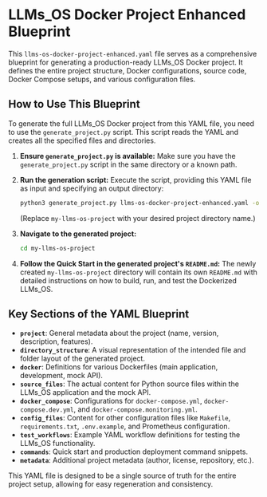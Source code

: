 # LLMs_OS Docker Project Enhanced Blueprint

This `llms-os-docker-project-enhanced.yaml` file serves as a comprehensive blueprint for generating a production-ready LLMs_OS Docker project. It defines the entire project structure, Docker configurations, source code, Docker Compose setups, and various configuration files.

## How to Use This Blueprint

To generate the full LLMs_OS Docker project from this YAML file, you need to use the `generate_project.py` script. This script reads the YAML and creates all the specified files and directories.

1.  **Ensure `generate_project.py` is available:**
    Make sure you have the `generate_project.py` script in the same directory or a known path.

2.  **Run the generation script:**
    Execute the script, providing this YAML file as input and specifying an output directory:
    ```bash
    python3 generate_project.py llms-os-docker-project-enhanced.yaml -o my-llms-os-project
    ```
    (Replace `my-llms-os-project` with your desired project directory name.)

3.  **Navigate to the generated project:**
    ```bash
    cd my-llms-os-project
    ```

4.  **Follow the Quick Start in the generated project's `README.md`:**
    The newly created `my-llms-os-project` directory will contain its own `README.md` with detailed instructions on how to build, run, and test the Dockerized LLMs_OS.

## Key Sections of the YAML Blueprint

-   **`project`**: General metadata about the project (name, version, description, features).
-   **`directory_structure`**: A visual representation of the intended file and folder layout of the generated project.
-   **`docker`**: Definitions for various Dockerfiles (main application, development, mock API).
-   **`source_files`**: The actual content for Python source files within the LLMs_OS application and the mock API.
-   **`docker_compose`**: Configurations for `docker-compose.yml`, `docker-compose.dev.yml`, and `docker-compose.monitoring.yml`.
-   **`config_files`**: Content for other configuration files like `Makefile`, `requirements.txt`, `.env.example`, and Prometheus configuration.
-   **`test_workflows`**: Example YAML workflow definitions for testing the LLMs_OS functionality.
-   **`commands`**: Quick start and production deployment command snippets.
-   **`metadata`**: Additional project metadata (author, license, repository, etc.).

This YAML file is designed to be a single source of truth for the entire project setup, allowing for easy regeneration and consistency.

